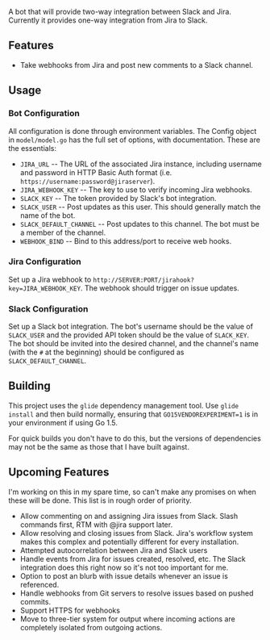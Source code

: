 A bot that will provide two-way integration between Slack and Jira. Currently it provides one-way integration from Jira to Slack.

## Features

* Take webhooks from Jira and post new comments to a Slack channel.

## Usage

### Bot Configuration

All configuration is done through environment variables. The Config object in `model/model.go` has the full set of options, with documentation. These are the essentials:

* `JIRA_URL` -- The URL of the associated Jira instance, including username and password in HTTP Basic Auth format (i.e. `https://username:password@jiraserver`).
* `JIRA_WEBHOOK_KEY` -- The key to use to verify incoming Jira webhooks.
* `SLACK_KEY` -- The token provided by Slack's bot integration.
* `SLACK_USER` -- Post updates as this user. This should generally match the name of the bot.
* `SLACK_DEFAULT_CHANNEL` -- Post updates to this channel. The bot must be a member of the channel.
* `WEBHOOK_BIND` -- Bind to this address/port to receive web hooks.


### Jira Configuration

Set up a Jira webhook to `http://SERVER:PORT/jirahook?key=JIRA_WEBHOOK_KEY`. The webhook should trigger on issue updates.

### Slack Configuration

Set up a Slack bot integration. The bot's username should be the value of `SLACK_USER` and the provided API token should be the value of `SLACK_KEY`. The bot should be invited into the desired channel, and the
channel's name (with the `#` at the beginning) should be configured as `SLACK_DEFAULT_CHANNEL`.

## Building

This project uses the `glide` dependency management tool. Use `glide install` and then build normally, ensuring that `GO15VENDOREXPERIMENT=1` is in your environment if using Go 1.5.

For quick builds you don't have to do this, but the versions of dependencies may
not be the same as those that I have built against.

## Upcoming Features

I'm working on this in my spare time, so can't make any promises on when these will be done. This list is in rough order of priority.

* Allow commenting on and assigning Jira issues from Slack. Slash commands first, RTM with @jira support later.
* Allow resolving and closing issues from Slack. Jira's workflow system makes this complex and potentially different for every installation.
* Attempted autocorrelation between Jira and Slack users
* Handle events from Jira for issues created, resolved, etc. The Slack integration does this right now so it's not too important for me.
* Option to post an blurb with issue details whenever an issue is referenced.
* Handle webhooks from Git servers to resolve issues based on pushed commits.
* Support HTTPS for webhooks
* Move to three-tier system for output where incoming actions are completely isolated from outgoing actions.
